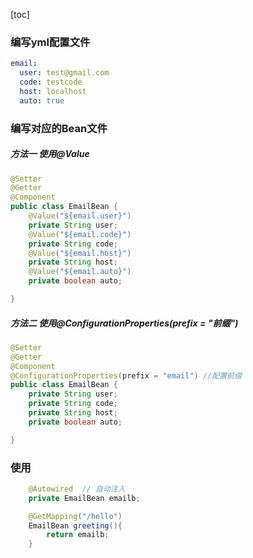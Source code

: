 [toc]

### 编写yml配置文件

~~~ yml
email:
  user: test@gmail.com
  code: testcode
  host: localhost
  auto: true
~~~

### 编写对应的Bean文件

##### 方法一 使用@Value

~~~ java
@Setter
@Getter
@Component
public class EmailBean {
    @Value("${email.user}")
    private String user;
    @Value("${email.code}")
    private String code;
    @Value("${email.host}")
    private String host;
    @Value("${email.auto}")
    private boolean auto;

}
~~~

##### 方法二 使用@ConfigurationProperties(prefix = "前缀")

~~~ java
@Setter
@Getter
@Component
@ConfigurationProperties(prefix = "email") //配置前缀
public class EmailBean {
    private String user;
    private String code;
    private String host;
    private boolean auto;

}
~~~

### 使用

~~~ java
    @Autowired  // 自动注入
    private EmailBean emailb;

    @GetMapping("/hello")
    EmailBean greeting(){
        return emailb;
    }
~~~

